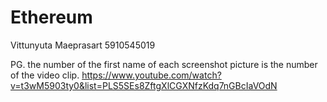 # Ethereum

Vittunyuta Maeprasart 5910545019

PG. the number of the first name of each screenshot picture is the number of the video clip.
https://www.youtube.com/watch?v=t3wM5903ty0&list=PLS5SEs8ZftgXlCGXNfzKdq7nGBcIaVOdN
